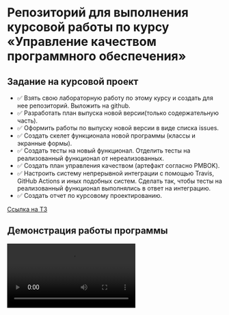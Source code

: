 # Репозиторий для выполнения курсовой работы по курсу «Управление качеством программного обеспечения»


## Задание на курсовой проект
*   ✅  Взять свою лабораторную работу по этому курсу и создать для нее репозиторий. Выложить на github. 
*   ✅  Разработать план выпуска новой версии(только содержательную часть).
*   ✅  Оформить работы по выпуску новой версии в виде списка issues.
*   ✅   Создать скелет функционала новой программы (классы и экранные формы).
*   ✅  Создать тесты на новый функционал. Отделить тесты на реализованный функционал от нереализованных.
*   ✅  Создать план управления качеством (артефакт согласно PMBOK).
*   ✅  Настроить систему непрерывной интеграции с помощью Travis, GitHub Actions и иных подобных систем. Сделать так, чтобы тесты на реализованный функционал выполнялись в ответ на интеграцию.
*   ✅  Создать отчет по курсовому проектированию.

[Ссылка на ТЗ](https://github.com/Kiryakor/QA/blob/main/Методические%20указани%20я%20для%20выполнения%20КП%202021.pdf)


## Демонстрация работы программы
![gif file](https://github.com/Kiryakor/QA/blob/main/showProgramm.mov)
